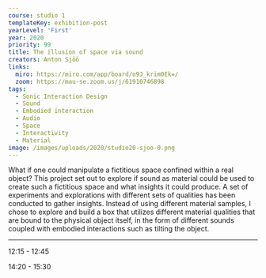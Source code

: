 ```yaml
---
course: studio 1
templateKey: exhibition-post
yearLevel: 'First'
year: 2020
priority: 99
title: The illusion of space via sound
creators: Anton Sjöö
links: 
  miro: https://miro.com/app/board/o9J_krim0Ek=/
  zoom: https://mau-se.zoom.us/j/61910746898
tags:
  - Sonic Interaction Design
  - Sound
  - Embodied interaction
  - Audio
  - Space
  - Interactivity
  - Material
image: /images/uploads/2020/studio20-sjoo-0.png
---
```


What if one could manipulate a fictitious space confined within a real object? This project set out to explore if sound as material could be used to create such a fictitious space and what insights it could produce. A set of experiments and explorations with different sets of qualities has been conducted to gather insights. Instead of using different material samples, I chose to explore and build a box that utilizes different material qualities that are bound to the physical object itself, in the form of different sounds coupled with embodied interactions such as tilting the object.

---

12:15 - 12:45

14:20 - 15:30
